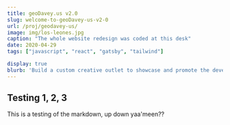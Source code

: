 ```yaml
---
title: geoDavey.us v2.0
slug: welcome-to-geoDavey-us-v2-0
url: /proj/geodavey-us/
image: img/los-leones.jpg
caption: "The whole website redesign was coded at this desk"
date: 2020-04-29
tags: ["javascript", "react", "gatsby", "tailwind"]

display: true
blurb: 'Build a custom creative outlet to showcase and promote the development of open source geospatial projects, you say? Sounds like a dream.'
---
```


## Testing 1, 2, 3
This is a testing of the markdown, up down yaa'meen??